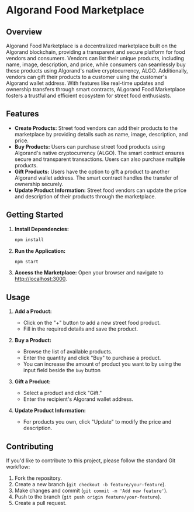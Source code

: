 # Algorand Food Marketplace

## Overview

Algorand Food Marketplace is a decentralized marketplace built on the Algorand blockchain, providing a transparent and secure platform for food vendors and consumers. Vendors can list their unique products, including name, image, description, and price, while consumers can seamlessly buy these products using Algorand's native cryptocurrency, ALGO. Additionally, vendors can gift their products to a customer using the customer's Algorand wallet address. With features like real-time updates and ownership transfers through smart contracts, ALgorand Food Marketplace fosters a trustful and efficient ecosystem for street food enthusiasts.

## Features
- **Create Products:** Street food vendors can add their products to the marketplace by providing details such as name, image, description, and price.
- **Buy Products:** Users can purchase street food products using Algorand's native cryptocurrency (ALGO). The smart contract ensures secure and transparent transactions. Users can also purchase multiple products.
- **Gift Products:** Users have the option to gift a product to another Algorand wallet address. The smart contract handles the transfer of ownership securely.
- **Update Product Information:** Street food vendors can update the price and description of their products through the marketplace.

## Getting Started

1. **Install Dependencies:**
   ```bash
   npm install
   ```
   
2. **Run the Application:**
   ```bash
   npm start
   ```

3. **Access the Marketplace:**
   Open your browser and navigate to [http://localhost:3000](http://localhost:3000).

## Usage

1. **Add a Product:**
   - Click on the "+" button to add a new street food product.
   - Fill in the required details and save the product.

2. **Buy a Product:**
   - Browse the list of available products.
   - Enter the quantity and click "Buy" to purchase a product.
   - You can increase the amount of product you want to by using the input field beside the `buy` button

3. **Gift a Product:**
   - Select a product and click "Gift."
   - Enter the recipient's Algorand wallet address.

4. **Update Product Information:**
   - For products you own, click "Update" to modify the price and description.

## Contributing
If you'd like to contribute to this project, please follow the standard Git workflow:

1. Fork the repository.
2. Create a new branch (`git checkout -b feature/your-feature`).
3. Make changes and commit (`git commit -m 'Add new feature'`).
4. Push to the branch (`git push origin feature/your-feature`).
5. Create a pull request.
